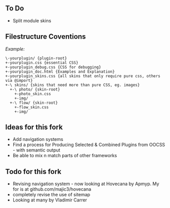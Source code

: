 ## To Do

* Split module skins   

## Filestructure Coventions

_Example:_  

    \-yourplugin/ {plugin-root}  
    +-yourplugin.css {essential CSS}  
    +-yourplugin_debug.css {CSS for debugging} 
    +-yourplugin_doc.html {Examples and Explanation}  
    +-yourplugin_skins.css {all skins that only require pure css, others via @import}  
    +-\ skins/ {skins that need more than pure CSS, eg. images}  
      +-\ photo/ {skin-root}  
        +-photo_skin.css  
        +-img/  
      +-\ flow/ {skin-root}  
        +-flow_skin.css  
        +-img/  


## Ideas for this fork

* Add navigation systems
* Find a process for Producing Selected & Combined Plugins from OOCSS - with semantic output
* Be able to mix n match parts of other frameworks


## Todo for this fork

* Revising navigation system - now looking at Hovecana by Apmyp. My for is at github.com/majic3/hovecana
* completely revise the use of sitemap
* Looking at many by Vladimir Carrer


